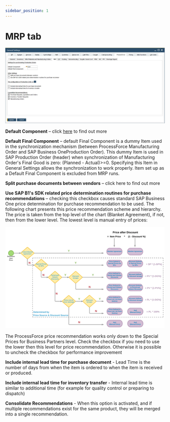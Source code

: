 ```yaml
---
sidebar_position: 1
---
```


# MRP tab

![General MRP Settings](./media/mrp-tab/general-settings-mrp.webp)

**Default Component** – click [here](/docs/processforce/user-guide/system-initialzation/general-settings/mrp-related-configuration#default-component) to find out more

**Default Final Component** – default Final Component is a dummy Item used in the synchronization mechanism (between ProcessForce Manufacturing Order and SAP Business OneProduction Order). This dummy Item is used in SAP Production Order (header) when synchronization of Manufacturing Order's Final Good is zero: (Planned - Actual)>=0. Specifying this Item in General Settings allows the synchronization to work properly. Item set up as a Default Final Component is excluded from MRP runs.

**Split purchase documents between vendors** – click here<!-- TODO: Add Link --> to find out more

**Use SAP B1's SDK related price determination routines for purchase recommendations** – checking this checkbox causes standard SAP Business One price determination for purchase recommendation to be used. The following chart presents this price recommendation scheme and hierarchy. The price is taken from the top level of the chart (Blanket Agreement), if not, then from the lower level. The lowest level is manual entry of prices:

![Default priority for price selection](./media/mrp-tab/default-priority-for-price-selection.webp)

The ProcessForce price recommendation works only down to the Special Prices for Business Partners level. Check the checkbox if you need to use the lower then this level for price recommendation. Otherwise it is possible to uncheck the checkbox for performance improvement

**Include internal lead time for purchase document** - Lead Time is the number of days from when the item is ordered to when the item is received or produced.

**Include internal lead time for inventory transfer** - Internal lead time is similar to additional time (for example for quality control or preparing to dispatch)

**Consolidate Recommendations** - When this option is activated, and if multiple recommendations exist for the same product, they will be merged into a single recommendation.

